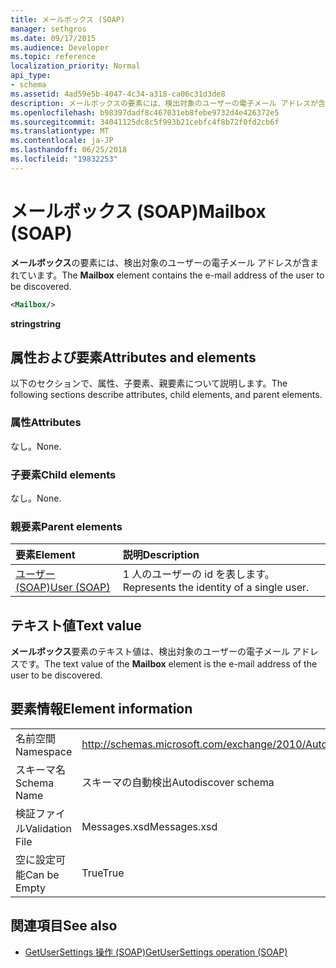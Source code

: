 ```yaml
---
title: メールボックス (SOAP)
manager: sethgros
ms.date: 09/17/2015
ms.audience: Developer
ms.topic: reference
localization_priority: Normal
api_type:
- schema
ms.assetid: 4ad59e5b-4047-4c34-a318-ca06c31d3de8
description: メールボックスの要素には、検出対象のユーザーの電子メール アドレスが含まれています。
ms.openlocfilehash: b98397dadf8c467031eb8febe9732d4e426372e5
ms.sourcegitcommit: 34041125dc8c5f993b21cebfc4f8b72f0fd2cb6f
ms.translationtype: MT
ms.contentlocale: ja-JP
ms.lasthandoff: 06/25/2018
ms.locfileid: "19832253"
---
```

# <a name="mailbox-soap"></a><span data-ttu-id="6f7d3-103">メールボックス (SOAP)</span><span class="sxs-lookup"><span data-stu-id="6f7d3-103">Mailbox (SOAP)</span></span>

<span data-ttu-id="6f7d3-104">**メールボックス**の要素には、検出対象のユーザーの電子メール アドレスが含まれています。</span><span class="sxs-lookup"><span data-stu-id="6f7d3-104">The **Mailbox** element contains the e-mail address of the user to be discovered.</span></span> 
  
```XML
<Mailbox/>
```

<span data-ttu-id="6f7d3-105">**string**</span><span class="sxs-lookup"><span data-stu-id="6f7d3-105">**string**</span></span>

## <a name="attributes-and-elements"></a><span data-ttu-id="6f7d3-106">属性および要素</span><span class="sxs-lookup"><span data-stu-id="6f7d3-106">Attributes and elements</span></span>

<span data-ttu-id="6f7d3-107">以下のセクションで、属性、子要素、親要素について説明します。</span><span class="sxs-lookup"><span data-stu-id="6f7d3-107">The following sections describe attributes, child elements, and parent elements.</span></span>
  
### <a name="attributes"></a><span data-ttu-id="6f7d3-108">属性</span><span class="sxs-lookup"><span data-stu-id="6f7d3-108">Attributes</span></span>

<span data-ttu-id="6f7d3-109">なし。</span><span class="sxs-lookup"><span data-stu-id="6f7d3-109">None.</span></span>
  
### <a name="child-elements"></a><span data-ttu-id="6f7d3-110">子要素</span><span class="sxs-lookup"><span data-stu-id="6f7d3-110">Child elements</span></span>

<span data-ttu-id="6f7d3-111">なし。</span><span class="sxs-lookup"><span data-stu-id="6f7d3-111">None.</span></span>
  
### <a name="parent-elements"></a><span data-ttu-id="6f7d3-112">親要素</span><span class="sxs-lookup"><span data-stu-id="6f7d3-112">Parent elements</span></span>

|<span data-ttu-id="6f7d3-113">**要素**</span><span class="sxs-lookup"><span data-stu-id="6f7d3-113">**Element**</span></span>|<span data-ttu-id="6f7d3-114">**説明**</span><span class="sxs-lookup"><span data-stu-id="6f7d3-114">**Description**</span></span>|
|:-----|:-----|
|[<span data-ttu-id="6f7d3-115">ユーザー (SOAP)</span><span class="sxs-lookup"><span data-stu-id="6f7d3-115">User (SOAP)</span></span>](user-soap.md) <br/> |<span data-ttu-id="6f7d3-116">1 人のユーザーの id を表します。</span><span class="sxs-lookup"><span data-stu-id="6f7d3-116">Represents the identity of a single user.</span></span>  <br/> |
   
## <a name="text-value"></a><span data-ttu-id="6f7d3-117">テキスト値</span><span class="sxs-lookup"><span data-stu-id="6f7d3-117">Text value</span></span>

<span data-ttu-id="6f7d3-118">**メールボックス**要素のテキスト値は、検出対象のユーザーの電子メール アドレスです。</span><span class="sxs-lookup"><span data-stu-id="6f7d3-118">The text value of the **Mailbox** element is the e-mail address of the user to be discovered.</span></span> 
  
## <a name="element-information"></a><span data-ttu-id="6f7d3-119">要素情報</span><span class="sxs-lookup"><span data-stu-id="6f7d3-119">Element information</span></span>

|||
|:-----|:-----|
|<span data-ttu-id="6f7d3-120">名前空間</span><span class="sxs-lookup"><span data-stu-id="6f7d3-120">Namespace</span></span>  <br/> |http://schemas.microsoft.com/exchange/2010/Autodiscover  <br/> |
|<span data-ttu-id="6f7d3-121">スキーマ名</span><span class="sxs-lookup"><span data-stu-id="6f7d3-121">Schema Name</span></span>  <br/> |<span data-ttu-id="6f7d3-122">スキーマの自動検出</span><span class="sxs-lookup"><span data-stu-id="6f7d3-122">Autodiscover schema</span></span>  <br/> |
|<span data-ttu-id="6f7d3-123">検証ファイル</span><span class="sxs-lookup"><span data-stu-id="6f7d3-123">Validation File</span></span>  <br/> |<span data-ttu-id="6f7d3-124">Messages.xsd</span><span class="sxs-lookup"><span data-stu-id="6f7d3-124">Messages.xsd</span></span>  <br/> |
|<span data-ttu-id="6f7d3-125">空に設定可能</span><span class="sxs-lookup"><span data-stu-id="6f7d3-125">Can be Empty</span></span>  <br/> |<span data-ttu-id="6f7d3-126">True</span><span class="sxs-lookup"><span data-stu-id="6f7d3-126">True</span></span>  <br/> |
   
## <a name="see-also"></a><span data-ttu-id="6f7d3-127">関連項目</span><span class="sxs-lookup"><span data-stu-id="6f7d3-127">See also</span></span>

- [<span data-ttu-id="6f7d3-128">GetUserSettings 操作 (SOAP)</span><span class="sxs-lookup"><span data-stu-id="6f7d3-128">GetUserSettings operation (SOAP)</span></span>](getusersettings-operation-soap.md)

